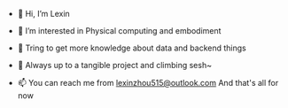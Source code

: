   - 👋 Hi, I’m Lexin
    
- 👀 I’m interested in Physical computing and embodiment
- 🌱 Tring to get more knowledge about data and backend things
- 💞️ Always up to a tangible project and climbing sesh~
- 📫 You can reach me from lexinzhou515@outlook.com
  And that's all for now
  

<!---
L3xin/L3xin is a ✨ special ✨ repository because its `README.md` (this file) appears on your GitHub profile.
You can click the Preview link to take a look at your changes.
--->
